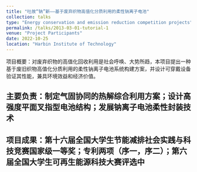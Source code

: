 ```yaml
---
title: "吐故“钠”新——基于废弃织物高值化分质利用的柔性钠离子电池"
collection: talks
type: "Energy conservation and emission reduction competition projects"
permalink: /talks/2013-03-01-tutorial-1
venue: "Project Participants"
date: 2022-10-25
location: "Harbin Institute of Technology"
---
```


项目概要：对废弃织物的高值化回收利用是社会呼唤、大势所趋，本项目提出一种基于废旧织物高值化分质利用的柔性钠离子电池系统构建方案，并设计可穿戴设备验证其性能，兼具环境效益和经济价值。

主要负责：制定气固协同的热解综合利用方案；设计高强度平面叉指型电池结构；发展钠离子电池柔性封装技术
-
项目成果：第十六届全国大学生节能减排社会实践与科技竞赛国家级一等奖；专利两项（序一，序二）；第六届全国大学生可再生能源科技大赛评选中
-
